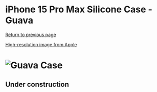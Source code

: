 # iPhone 15 Pro Max Silicone Case - Guava

[Return to previous page](/iphone_15)

[High-resolution image from Apple](https://store.storeimages.cdn-apple.com/8756/as-images.apple.com/is//MT1V3?wid=4500&hei=4500&fmt=png)

# ![Guava Case](/everyphone/MT1V3.png)

## Under construction
